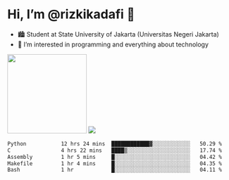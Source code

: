 # Hi, I’m @rizkikadafi 👋
- 🏙 Student at State University of Jakarta (Universitas Negeri Jakarta)
- 👀 I’m interested in programming and everything about technology
<img height="180em" src="https://github-readme-stats.vercel.app/api?username=rizkikadafi&show_icons=true&hide_border=true&&count_private=true&include_all_commits=true" />
<img src="https://github-readme-stats.vercel.app/api/top-langs/?username=rizkikadafi&show_icons=true&hide_border=true&&count_private=true&include_all_commits=true" />

<!--START_SECTION:waka-->

```txt
Python           12 hrs 24 mins  ████████████▓░░░░░░░░░░░░   50.29 %
C                4 hrs 22 mins   ████▒░░░░░░░░░░░░░░░░░░░░   17.74 %
Assembly         1 hr 5 mins     █░░░░░░░░░░░░░░░░░░░░░░░░   04.42 %
Makefile         1 hr 4 mins     █░░░░░░░░░░░░░░░░░░░░░░░░   04.35 %
Bash             1 hr            █░░░░░░░░░░░░░░░░░░░░░░░░   04.11 %
```

<!--END_SECTION:waka-->

<!---
rizkikadafi/rizkikadafi is a ✨ special ✨ repository because its `README.md` (this file) appears on your GitHub profile.
You can click the Preview link to take a look at your changes.
--->
